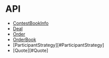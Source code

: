 # API

* [ContestBookInfo](#ContestBookInfo)
* [Deal](#Deal)
* [Order](#Order)
* [OrderBook](#OrderBook)
* [ParticipantStrategy][#ParticipantStrategy]
* [Quote][#Quote]
